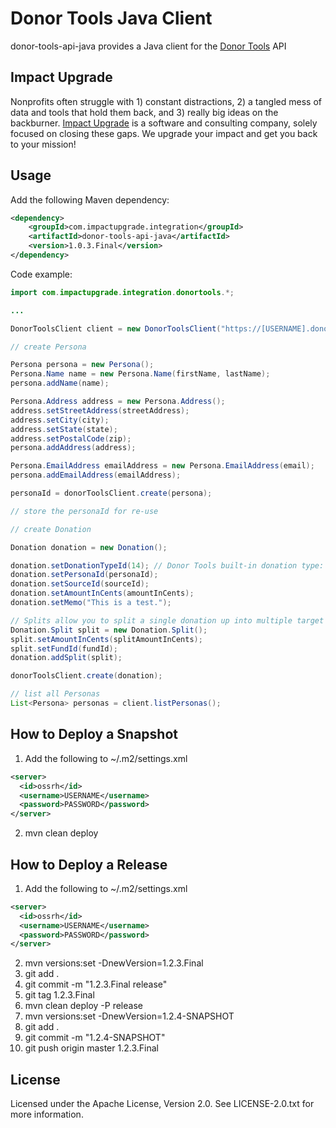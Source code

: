 # Donor Tools Java Client

donor-tools-api-java provides a Java client for the [Donor Tools](donortools.com) API

## Impact Upgrade

Nonprofits often struggle with 1) constant distractions, 2) a tangled mess of data and tools that hold them back, and 3) really big ideas on the backburner. [Impact Upgrade](https://www.impactupgrade.com) is a software and consulting company, solely focused on closing these gaps. We upgrade your impact and get you back to your mission!

## Usage

Add the following Maven dependency:

```xml
<dependency>
    <groupId>com.impactupgrade.integration</groupId>
    <artifactId>donor-tools-api-java</artifactId>
    <version>1.0.3.Final</version>
</dependency>
```

Code example:

```java
import com.impactupgrade.integration.donortools.*;

...

DonorToolsClient client = new DonorToolsClient("https://[USERNAME].donortools.com", "username", "password");

// create Persona

Persona persona = new Persona();
Persona.Name name = new Persona.Name(firstName, lastName);
persona.addName(name);

Persona.Address address = new Persona.Address();
address.setStreetAddress(streetAddress);
address.setCity(city);
address.setState(state);
address.setPostalCode(zip);
persona.addAddress(address);

Persona.EmailAddress emailAddress = new Persona.EmailAddress(email);
persona.addEmailAddress(emailAddress);

personaId = donorToolsClient.create(persona);

// store the personaId for re-use

// create Donation

Donation donation = new Donation();

donation.setDonationTypeId(14); // Donor Tools built-in donation type: Online Donation
donation.setPersonaId(personaId);
donation.setSourceId(sourceId);
donation.setAmountInCents(amountInCents);
donation.setMemo("This is a test.");

// Splits allow you to split a single donation up into multiple target funds.
Donation.Split split = new Donation.Split();
split.setAmountInCents(splitAmountInCents);
split.setFundId(fundId);
donation.addSplit(split);

donorToolsClient.create(donation);

// list all Personas
List<Persona> personas = client.listPersonas();
```

## How to Deploy a Snapshot

1. Add the following to ~/.m2/settings.xml
```xml
<server>
  <id>ossrh</id>
  <username>USERNAME</username>
  <password>PASSWORD</password>
</server>
```
2. mvn clean deploy

## How to Deploy a Release

1. Add the following to ~/.m2/settings.xml
```xml
<server>
  <id>ossrh</id>
  <username>USERNAME</username>
  <password>PASSWORD</password>
</server>
```
2. mvn versions:set -DnewVersion=1.2.3.Final
3. git add .
4. git commit -m "1.2.3.Final release"
5. git tag 1.2.3.Final
6. mvn clean deploy -P release
7. mvn versions:set -DnewVersion=1.2.4-SNAPSHOT
8. git add .
9. git commit -m "1.2.4-SNAPSHOT"
10. git push origin master 1.2.3.Final

## License

Licensed under the Apache License, Version 2.0.  See LICENSE-2.0.txt for more information.
